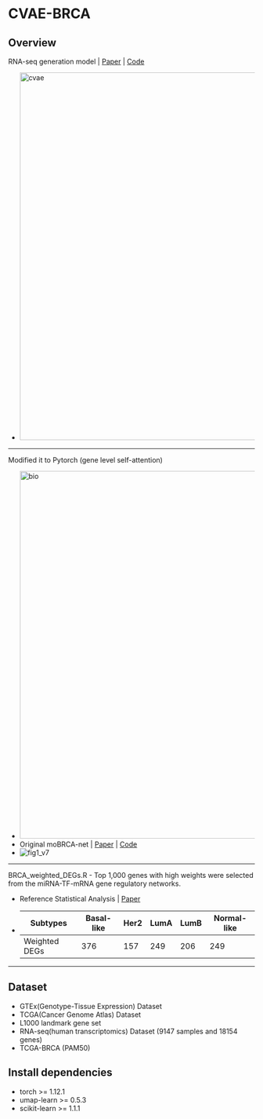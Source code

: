 # CVAE-BRCA

Overview
----------
RNA-seq generation model | [Paper](https://doi.org/10.5909/JBE.2023.28.3.275) | [Code](https://github.com/HyunSBong/CVAE-RNA-seq)
- <img width="749" alt="cvae" src="https://github.com/HyunSBong/CVAE-BRCA/assets/69189272/82f10eb6-8cd4-4d3e-acb5-763c43996529">
----------
Modified it to Pytorch (gene level self-attention)
- <img width="749" alt="bio" src="https://github.com/HyunSBong/CVAE-BRCA/assets/69189272/d2ef2ea4-7f16-4e2b-9b50-4d5fb6c8d8ed">
- Original moBRCA-net | [Paper](https://bmcbioinformatics.biomedcentral.com/articles/10.1186/s12859-023-05273-5) | [Code](https://github.com/cbi-bioinfo/moBRCA-net)
- ![fig1_v7](https://github.com/HyunSBong/CVAE-BRCA/assets/69189272/ea63e488-9f97-4384-a7b0-1bb3e75aa6c1)
----------
BRCA_weighted_DEGs.R - Top 1,000 genes with high weights were selected from the miRNA-TF-mRNA gene regulatory networks.
- Reference Statistical Analysis | [Paper](https://www.ncbi.nlm.nih.gov/pmc/articles/PMC7644310/)
- |Subtypes|Basal-like|Her2|LumA|LumB|Normal-like|
  |---|---|---|---|---|---|
  |Weighted DEGs|376|157|249|206|249|
----------
Dataset
----------
- GTEx(Genotype-Tissue Expression) Dataset
- TCGA(Cancer Genome Atlas) Dataset
- L1000 landmark gene set
- RNA-seq(human transcriptomics) Dataset (9147 samples and 18154 genes)
- TCGA-BRCA (PAM50)

Install dependencies
----------
- torch >= 1.12.1
- umap-learn >= 0.5.3
- scikit-learn >= 1.1.1
